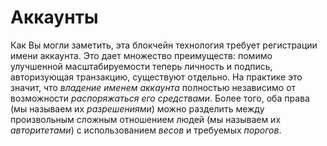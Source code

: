 # Аккаунты

Как Вы могли заметить, эта блокчейн технология требует регистрации имени аккаунта. Это дает множество преимуществ: помимо улучшенной масштабируемости теперь личность и подпись, авторизующая транзакцию, существуют отдельно. На практике это значит, что *владение именем аккаунта* полностью независимо от возможности *распоряжаться его средствами*. Более того, оба права (мы называем их *разрешениями*) можно разделить между произвольным сложным отношением людей (мы называем их *авторитетами*) с использованием *весов* и требуемых *порогов*.